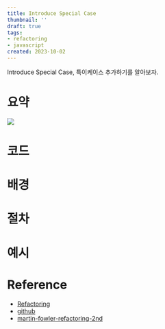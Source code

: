 ```yaml
---
title: Introduce Special Case
thumbnail: ''
draft: true
tags:
- refactoring
- javascript
created: 2023-10-02
---
```


Introduce Special Case, 특이케이스 추가하기를 알아보자.

# 요약

![](Refactoring_52_IntroduceSpecialCase_0.png)

# 코드

# 배경

# 절차

# 예시

# Reference

* [Refactoring](https://product.kyobobook.co.kr/detail/S000001810241)
* [github](https://github.com/WegraLee/Refactoring)
* [martin-fowler-refactoring-2nd](https://github.com/wickedwukong/martin-fowler-refactoring-2nd)
